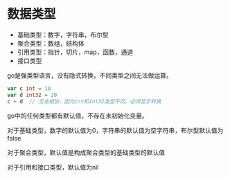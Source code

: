 # 数据类型

* 基础类型：数字，字符串，布尔型
* 聚合类型：数组，结构体
* 引用类型：指针，切片，map，函数，通道
* 接口类型

go是强类型语言，没有隐式转换，不同类型之间无法做运算。

```go
var c int = 10
var d int32 = 20
c + d  // 无法相加，因为int和int32类型不同，必须显示转换
```

go中的任何类型都有默认值，不存在未初始化变量。

对于基础类型，数字的默认值为0，字符串的默认值为空字符串，布尔型默认值为false

对于聚合类型，默认值是构成聚合类型的基础类型的默认值

对于引用和接口类型，默认值为nil